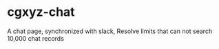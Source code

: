 # cgxyz-chat
A chat page, synchronized with slack, Resolve limits that can not search 10,000 chat records
